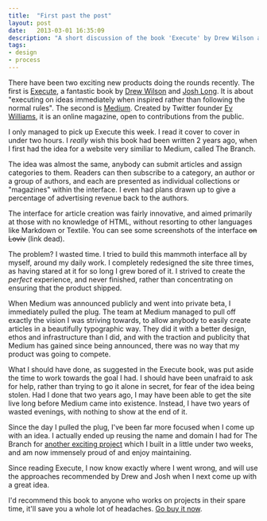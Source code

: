 ```yaml
---
title:  "First past the post"
layout: post
date:   2013-03-01 16:35:09
description: "A short discussion of the book 'Execute' by Drew Wilson and Josh Long"
tags:
- design
- process
---
```


There have been two exciting new products doing the rounds recently. The first is [Execute](http://executebook.com/), a fantastic book by [Drew Wilson](http://drewwilson.com/) and [Josh Long](http://joshlong.me/). It is about "executing on ideas immediately when inspired rather than following the normal rules". The second is [Medium](http://medium.com/). Created by Twitter founder [Ev Williams](http://evhead.com/), it is an online magazine, open to contributions from the public.

I only managed to pick up Execute this week. I read it cover to cover in under two hours. I *really* wish this book had been written 2 years ago, when I first had the idea for a website very similiar to Medium, called The Branch.

The idea was almost the same, anybody can submit articles and assign categories to them. Readers can then subscribe to a category, an author or a group of authors, and each are presented as individual collections or "magazines" within the interface. I even had plans drawn up to give a percentage of advertising revenue back to the authors.

The interface for article creation was fairly innovative, and aimed primarily at those with no knowledge of HTML, without resorting to other languages like Markdown or Textile. You can see some screenshots of the interface ~~on Loviv~~ (link dead).

The problem? I wasted time. I tried to build this mammoth interface all by myself, around my daily work. I completely redesigned the site three times, as having stared at it for so long I grew bored of it. I strived to create the *perfect* experience, and never finished, rather than concentrating on ensuring that the product shipped.

When Medium was announced publicly and went into private beta, I immediately pulled the plug. The team at Medium managed to pull off exactly the vision I was striving towards, to allow anybody to easily create articles in a beautifully typographic way. They did it with a better design, ethos and infrastructure than I did, and with the traction and publicity that Medium has gained since being announced, there was no way that my product was going to compete.

What I should have done, as suggested in the Execute book, was put aside the time to work towards the goal I had. I should have been unafraid to ask for help, rather than trying to go it alone in secret, for fear of the idea being stolen. Had I done that two years ago, I may have been able to get the site live long before Medium came into existence. Instead, I have two years of wasted evenings, with nothing to show at the end of it.

Since the day I pulled the plug, I've been far more focused when I come up with an idea. I actually ended up reusing the name and domain I had for The Branch for [another exciting project](http://thebran.ch/) which I built in a little under two weeks, and am now immensely proud of and enjoy maintaining.

Since reading Execute, I now know exactly where I went wrong, and will use the approaches recommended by Drew and Josh when I next come up with a great idea.

I'd recommend this book to anyone who works on projects in their spare time, it'll save you a whole lot of headaches. [Go buy it now](http://executebook.com/).
